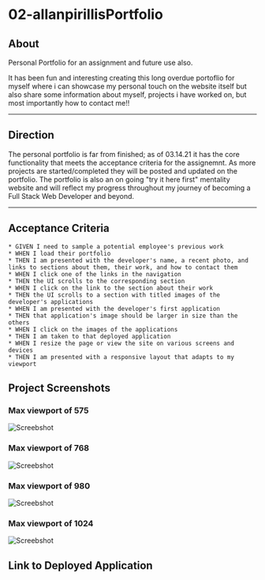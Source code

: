 # 02-allanpirillisPortfolio

## About
Personal Portfolio for an assignment and future use also. 

It has been fun and interesting creating this long overdue portoflio for myself where i can showcase my personal touch on the website itself but also share some information about myself, projects i have worked on, but most importantly how to contact me!! 

---

## Direction
The personal portfolio is far from finished; as of 03.14.21 it has the core functionality that meets the acceptance criteria for the assignemnt. As more projects are started/completed they will be posted and updated on the portfolio. The portfolio is also an on going "try it here first" mentality website and will reflect my progress throughout my journey of becoming a Full Stack Web Developer and beyond. 

---

## Acceptance Criteria 
```
* GIVEN I need to sample a potential employee's previous work
* WHEN I load their portfolio
* THEN I am presented with the developer's name, a recent photo, and links to sections about them, their work, and how to contact them
* WHEN I click one of the links in the navigation
* THEN the UI scrolls to the corresponding section
* WHEN I click on the link to the section about their work
* THEN the UI scrolls to a section with titled images of the developer's applications
* WHEN I am presented with the developer's first application
* THEN that application's image should be larger in size than the others
* WHEN I click on the images of the applications
* THEN I am taken to that deployed application
* WHEN I resize the page or view the site on various screens and devices
* THEN I am presented with a responsive layout that adapts to my viewport
```
## Project Screenshots
### Max viewport of 575 
![Screebshot](./screenshots/575-screenshot.png)

### Max viewport of 768
![Screebshot](./screenshots/768-screenshot.png)

### Max viewport of 980
![Screebshot](./screenshots/980-screenshot.png)

### Max viewport of 1024
![Screebshot](./screenshots/1024-screenshot.png)

## Link to Deployed Application

